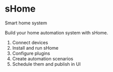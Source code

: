 # sHome
Smart home system

Build your home automation system with sHome.

1. Connect devices
2. Install and run sHome
3. Configure plugins
3. Create automation scenarios
4. Schedule them and publish in UI


























































































































































